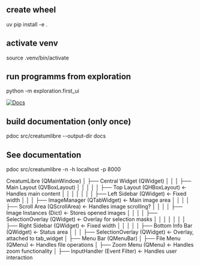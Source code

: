 
## create wheel
uv pip install -e .

## activate venv
source .venv/bin/activate

## run programms from exploration
python -m exploration.first_ui

[![Docs](https://img.shields.io/badge/docs-creatumlibre-blue?style=flat-square)](https://UMBRELLABROS.github.io/CreatumLibre/)


## build documentation (only once)
pdoc src/creatumlibre --output-dir docs

## See documentation
pdoc src/creatumlibre -n -h localhost -p 8000



CreatumLibre (QMainWindow)
│
├── Central Widget (QWidget)
│   │
│   ├── Main Layout (QVBoxLayout)
│   │   │
│   │   ├── Top Layout (QHBoxLayout)  ← Handles main content
│   │   │   │
│   │   │   ├── Left Sidebar (QWidget)  ← Fixed width
│   │   │   ├── ImageManager (QTabWidget)  ← Main image area
│   │   │   │   ├── Scroll Area (QScrollArea)  ← Handles image scrolling?
│   │   │   │   ├── Image Instances (Dict)  ← Stores opened images
│   │   │   │   ├── SelectionOverlay (QWidget)  ← Overlay for selection masks
│   │   │   │
│   │   │   ├── Right Sidebar (QWidget)  ← Fixed width
│   │   │
│   │   ├── Bottom Info Bar (QWidget)  ← Status area
│   │
│   ├── SelectionOverlay (QWidget)  ← Overlay, attached to tab_widget
│
├── Menu Bar (QMenuBar)
│   ├── File Menu (QMenu)  ← Handles file operations
│   ├── Zoom Menu (QMenu)  ← Handles zoom functionality
│
├── InputHandler (Event Filter)  ← Handles user interaction

